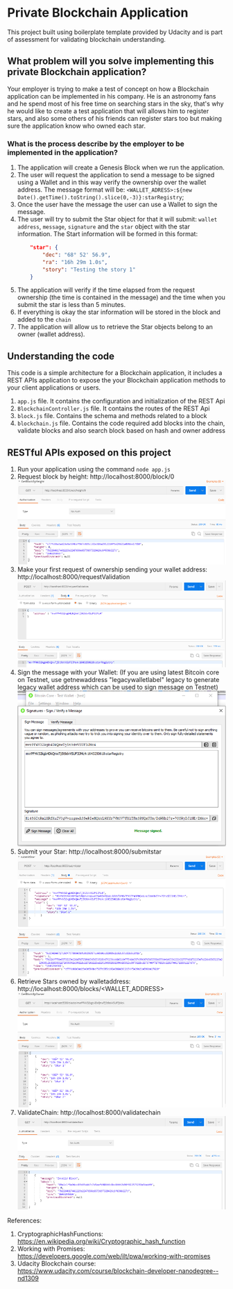 # Private Blockchain Application
This project built using boilerplate template provided by Udacity and is part of assessment for validating blockchain understanding.

## What problem will you solve implementing this private Blockchain application?

Your employer is trying to make a test of concept on how a Blockchain application can be implemented in his company.
He is an astronomy fans and he spend most of his free time on searching stars in the sky, that's why he would like
to create a test application that will allows him to register stars, and also some others of his friends can register stars
too but making sure the application know who owned each star.

### What is the process describe by the employer to be implemented in the application?

1. The application will create a Genesis Block when we run the application.
2. The user will request the application to send a message to be signed using a Wallet and in this way verify the ownership over the wallet address. The message format will be: `<WALLET_ADRESS>:${new Date().getTime().toString().slice(0,-3)}:starRegistry`;
3. Once the user have the message the user can use a Wallet to sign the message.
4. The user will try to submit the Star object for that it will submit: `wallet address`, `message`, `signature` and the `star` object with the star information.
    The Start information will be formed in this format:
    ```json
        "star": {
            "dec": "68° 52' 56.9",
            "ra": "16h 29m 1.0s",
            "story": "Testing the story 1"
		}
    ```
5. The application will verify if the time elapsed from the request ownership (the time is contained in the message) and the time when you submit the star is less than 5 minutes.
6. If everything is okay the star information will be stored in the block and added to the `chain`
7. The application will allow us to retrieve the Star objects belong to an owner (wallet address). 

## Understanding the code

This code is a simple architecture for a Blockchain application, it includes a REST APIs application to expose the your Blockchain application methods to your client applications or users.

1. `app.js` file. It contains the configuration and initialization of the REST Api
2. `BlockchainController.js` file. It contains the routes of the REST Api
3. `block.js` file. Contains the schema and methods related to a block
4. `blockchain.js` file. Contains the code required add blocks into the chain, validate blocks and also search block based on hash and owner address

## RESTful APIs exposed on this project

1. Run your application using the command `node app.js`
2. Request block by height: http://localhost:8000/block/0
    ![Request: http://localhost:8000/block/0 ](/docs/request-genesis.PNG)
3. Make your first request of ownership sending your wallet address: http://localhost:8000/requestValidation
    ![Request: http://localhost:8000/requestValidation ](docs/request-ownership.PNG)
4. Sign the message with your Wallet: (If you are using latest Bitcoin core on Testnet, use getnewaddress "legacywalletlabel" legacy to generate legacy wallet address which can be used to sign message on Testnet)
    ![Use the Wallet to sign a message](/docs/sign-message.PNG)
5. Submit your Star: http://localhost:8000/submitstar
     ![Request: http://localhost:8000/submitstar](/docs/submit-star.PNG)
6. Retrieve Stars owned by walletaddress: http://localhost:8000/blocks/<WALLET_ADDRESS>
    ![Request: http://localhost:8000/blocks/<WALLET_ADDRESS>](/docs/retrieve-stars.PNG)
7. ValidateChain: http://localhost:8000/validatechain
    ![Request: http://localhost:8000/validatechain](/docs/validate-chain-error.PNG)

References:
1. CryptographicHashFunctions: https://en.wikipedia.org/wiki/Cryptographic_hash_function
2. Working with Promises: https://developers.google.com/web/ilt/pwa/working-with-promises
3. Udacity Blockchain course: https://www.udacity.com/course/blockchain-developer-nanodegree--nd1309
